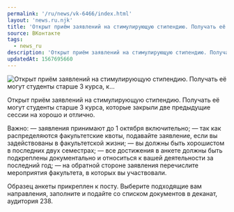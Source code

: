 ```yaml
---
permalink: '/ru/news/vk-6466/index.html'
layout: 'news.ru.njk'
title: 'Открыт приём заявлений на стимулирующую стипендию. Получать её могут студенты старше 3 курса, к'
source: ВКонтакте
tags:
  - news_ru
description: 'Открыт приём заявлений на стимулирующую стипендию. Получать её могут студенты старше 3 курса, к…'
updatedAt: 1567695660
---
```

![Открыт приём заявлений на стимулирующую стипендию. Получать её могут студенты старше 3 курса, к…](https://sun9-72.userapi.com/impf/c851324/v851324290/1ab03e/6rzh9jj3T7M.jpg?size=1280x800&quality=96&proxy=1&sign=c32e7b52a2036dab958e62882d148dbd&c_uniq_tag=asI6kxsC3TDfDpIVsUcaweyvZh1JuYiI5ZG7bbr73k8&type=album)

Открыт приём заявлений на стимулирующую стипендию. Получать её могут студенты старше 3 курса, которые закрыли две предыдущие сессии на хорошо и отлично.

Важно:
— заявления принимают до 1 октября включительно;
— так как распределяются факультетские квоты, подавайте заявление, если вы задействованы в факультетской жизни;
— вы должны быть хорошистом в последних двух семестрах;
— все достижения в анкете должны быть подкреплены документально и относиться к вашей деятельности за последний год;
— на обратной стороне заявления перечислите мероприятия факультета, в которых вы участвовали.

Образец анкеты прикреплен к посту. Выберите подходящие вам направления, заполните и подайте со списком документов в деканат, аудитория 238.
